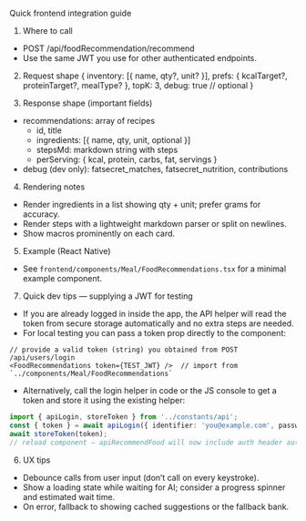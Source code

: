 Quick frontend integration guide

1) Where to call
- POST /api/foodRecommendation/recommend
- Use the same JWT you use for other authenticated endpoints.

2) Request shape
{
  inventory: [{ name, qty?, unit? }],
  prefs: { kcalTarget?, proteinTarget?, mealType? },
  topK: 3,
  debug: true // optional
}

3) Response shape (important fields)
- recommendations: array of recipes
  - id, title
  - ingredients: [{ name, qty, unit, optional }]
  - stepsMd: markdown string with steps
  - perServing: { kcal, protein, carbs, fat, servings }
- debug (dev only): fatsecret_matches, fatsecret_nutrition, contributions

4) Rendering notes
- Render ingredients in a list showing qty + unit; prefer grams for accuracy.
- Render steps with a lightweight markdown parser or split on newlines.
- Show macros prominently on each card.

5) Example (React Native)
- See `frontend/components/Meal/FoodRecommendations.tsx` for a minimal example component.

7) Quick dev tips — supplying a JWT for testing

- If you are already logged in inside the app, the API helper will read the token from secure storage automatically and no extra steps are needed.
- For local testing you can pass a token prop directly to the component:

```tsx
// provide a valid token (string) you obtained from POST /api/users/login
<FoodRecommendations token={TEST_JWT} />  // import from `../components/Meal/FoodRecommendations`
```

- Alternatively, call the login helper in code or the JS console to get a token and store it using the existing helper:

```ts
import { apiLogin, storeToken } from '../constants/api';
const { token } = await apiLogin({ identifier: 'you@example.com', password: 'hunter2' });
await storeToken(token);
// reload component — apiRecommendFood will now include auth header automatically
```

6) UX tips
- Debounce calls from user input (don’t call on every keystroke).
- Show a loading state while waiting for AI; consider a progress spinner and estimated wait time.
- On error, fallback to showing cached suggestions or the fallback bank.

